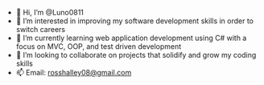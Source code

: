 - 👋 Hi, I’m @Luno0811
- 👀 I’m interested in improving my software development skills in order to switch careers
- 🌱 I’m currently learning web application development using C# with a focus on MVC, OOP, and test driven development
- 💞️ I’m looking to collaborate on projects that solidify and grow my coding skills
- 📫 Email: rosshalley08@gmail.com


